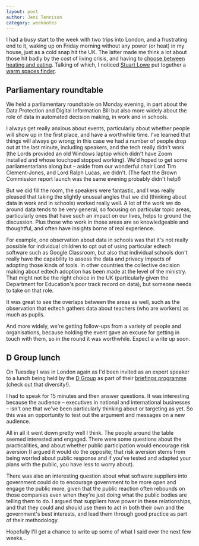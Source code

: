 ```yaml
---
layout: post
author: Jeni Tennison
category: weeknotes
---
```

I had a busy start to the week with two trips into London, and a frustrating end to it, waking up on Friday morning without any power (or heat) in my house, just as a cold snap hit the UK. The latter made me think a lot about those hit badly by the cost of living crisis, and having to [choose between heating and eating](https://www.jrf.org.uk/report/not-heating-eating-or-meeting-bills-managing-cost-living-crisis-low-income). Talking of which, I noticed [Stuart Lowe](https://mastodon.me.uk/@slowe) put together a [warm spaces finder](https://open-innovations.github.io/warm-spaces/find).


## Parliamentary roundtable

We held a parliamentary roundtable on Monday evening, in part about the Data Protection and Digital Information Bill but also more widely about the role of data in automated decision making, in work and in schools.

I always get really anxious about events, particularly about whether people will show up in the first place, and have a worthwhile time. I've learned that things will always go wrong; in this case we had a number of people drop out at the last minute, including speakers, and the tech really didn't work (the Lords provided an old Windows laptop which didn't have Zoom installed and whose touchpad stopped working). We'd hoped to get some parliamentarians along but – aside from our wonderful chair Lord Tim Clement-Jones, and Lord Ralph Lucas, we didn't. (The fact the Brown Commission report launch was the same evening probably didn't help!)

But we did fill the room, the speakers were fantastic, and I was really pleased that taking the slightly unusual angles that we did (thinking about data in work and in schools) worked really well. A lot of the work we do around data tends to be very general, so focusing on particular topic areas, particularly ones that have such an impact on our lives, helps to ground the discussion. Plus those who work in those areas are so knowledgeable and thoughtful, and often have insights borne of real experience.

For example, one observation about data in schools was that it's not really possible for individual children to opt out of using particular edtech software such as Google Classroom, but also that individual schools don't really have the capability to assess the data and privacy impacts of adopting those kinds of tools. In other countries the collective decision making about edtech adoption has been made at the level of the ministry. That might not be the right choice in the UK (particularly given the Department for Education's poor track record on data), but someone needs to take on that role.

It was great to see the overlaps between the areas as well, such as the observation that edtech gathers data about teachers (who are workers) as much as pupils.

And more widely, we're getting follow-ups from a variety of people and organisations, because holding the event gave an excuse for getting in touch with them, so in the round it was worthwhile. Expect a write up soon.


## D Group lunch

On Tuesday I was in London again as I'd been invited as an expert speaker to a lunch being held by the [D Group](https://www.dgroup.co.uk/) as part of their [briefings programme](https://www.dgroup.co.uk/briefings) (check out that diversity!).

I had to speak for 15 minutes and then answer questions. It was interesting because the audience – executives in national and international businesses – isn't one that we've been particularly thinking about or targeting as yet. So this was an opportunity to test out the argument and messages on a new audience.

All in all it went down pretty well I think. The people around the table seemed interested and engaged. There were some questions about the practicalities, and about whether public participation would encourage risk aversion (I argued it would do the opposite; that risk aversion stems from being worried about public response and if you've tested and adapted your plans with the public, you have less to worry about). 

There was also an interesting question about what software suppliers into government could do to encourage government to be more open and engage the public more, given that the public reaction often rebounds on those companies even when they're just doing what the public bodies are telling them to do. I argued that suppliers have power in these relationships, and that they could and should use them to act in both their own and the government's best interests, and lead them through good practice as part of their methodology.

Hopefully I'll get a chance to write up some of what I said over the next few weeks…
